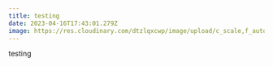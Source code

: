 ```yaml
---
title: testing
date: 2023-04-16T17:43:01.279Z
image: https://res.cloudinary.com/dtzlqxcwp/image/upload/c_scale,f_auto,q_auto,w_760/v1631096050/image/upload/Jellyfish_o2dvbc.jpg
---
```

t﻿esting